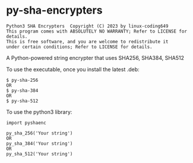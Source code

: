 # py-sha-encrypters

    Python3 SHA Encrypters  Copyright (C) 2023 by linux-coding649
    This program comes with ABSOLUTELY NO WARRANTY; Refer to LICENSE for details.
    This is free software, and you are welcome to redistribute it
    under certain conditions; Refer to LICENSE for details.

A Python-powered string encrypter that uses SHA256, SHA384, SHA512

To use the executable, once you install the latest .deb:

```
$ py-sha-256
OR
$ py-sha-384
OR
$ py-sha-512
```

To use the python3 library:

```
import pyshaenc

py_sha_256('Your string')
OR
py_sha_384('Your string')
OR
py_sha_512('Your string')
```
